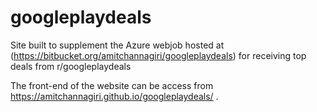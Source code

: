# googleplaydeals
Site built to supplement the Azure webjob hosted at (https://bitbucket.org/amitchannagiri/googleplaydeals) for receiving top deals from r/googleplaydeals  

The front-end of the website can be access from https://amitchannagiri.github.io/googleplaydeals/ .


